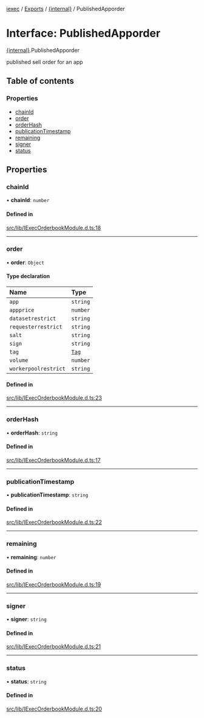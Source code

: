 [iexec](../README.md) / [Exports](../modules.md) / [{internal}](../modules/internal_.md) / PublishedApporder

# Interface: PublishedApporder

[{internal}](../modules/internal_.md).PublishedApporder

published sell order for an app

## Table of contents

### Properties

- [chainId](internal_.PublishedApporder.md#chainid)
- [order](internal_.PublishedApporder.md#order)
- [orderHash](internal_.PublishedApporder.md#orderhash)
- [publicationTimestamp](internal_.PublishedApporder.md#publicationtimestamp)
- [remaining](internal_.PublishedApporder.md#remaining)
- [signer](internal_.PublishedApporder.md#signer)
- [status](internal_.PublishedApporder.md#status)

## Properties

### chainId

• **chainId**: `number`

#### Defined in

[src/lib/IExecOrderbookModule.d.ts:18](https://github.com/iExecBlockchainComputing/iexec-sdk/blob/961d430/src/lib/IExecOrderbookModule.d.ts#L18)

___

### order

• **order**: `Object`

#### Type declaration

| Name | Type |
| :------ | :------ |
| `app` | `string` |
| `appprice` | `number` |
| `datasetrestrict` | `string` |
| `requesterrestrict` | `string` |
| `salt` | `string` |
| `sign` | `string` |
| `tag` | [`Tag`](../modules/internal_.md#tag) |
| `volume` | `number` |
| `workerpoolrestrict` | `string` |

#### Defined in

[src/lib/IExecOrderbookModule.d.ts:23](https://github.com/iExecBlockchainComputing/iexec-sdk/blob/961d430/src/lib/IExecOrderbookModule.d.ts#L23)

___

### orderHash

• **orderHash**: `string`

#### Defined in

[src/lib/IExecOrderbookModule.d.ts:17](https://github.com/iExecBlockchainComputing/iexec-sdk/blob/961d430/src/lib/IExecOrderbookModule.d.ts#L17)

___

### publicationTimestamp

• **publicationTimestamp**: `string`

#### Defined in

[src/lib/IExecOrderbookModule.d.ts:22](https://github.com/iExecBlockchainComputing/iexec-sdk/blob/961d430/src/lib/IExecOrderbookModule.d.ts#L22)

___

### remaining

• **remaining**: `number`

#### Defined in

[src/lib/IExecOrderbookModule.d.ts:19](https://github.com/iExecBlockchainComputing/iexec-sdk/blob/961d430/src/lib/IExecOrderbookModule.d.ts#L19)

___

### signer

• **signer**: `string`

#### Defined in

[src/lib/IExecOrderbookModule.d.ts:21](https://github.com/iExecBlockchainComputing/iexec-sdk/blob/961d430/src/lib/IExecOrderbookModule.d.ts#L21)

___

### status

• **status**: `string`

#### Defined in

[src/lib/IExecOrderbookModule.d.ts:20](https://github.com/iExecBlockchainComputing/iexec-sdk/blob/961d430/src/lib/IExecOrderbookModule.d.ts#L20)
